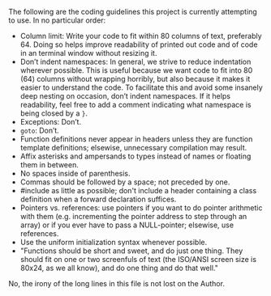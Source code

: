 The following are the coding guidelines this project is
currently attempting to use. In no particular order:

* Column limit: Write your code to fit within 80 columns of text, preferably 64. Doing so helps improve readability of printed out code and of code in an terminal window without resizing it.
* Don’t indent namespaces: In general, we strive to reduce indentation wherever possible. This is useful because we want code to fit into 80 (64) columns without wrapping horribly, but also because it makes it easier to understand the code. To facilitate this and avoid some insanely deep nesting on occasion, don’t indent namespaces. If it helps readability, feel free to add a comment indicating what namespace is being closed by a `}`.
* Exceptions: Don’t.
* `goto`: Don’t.
* Function definitions never appear in headers unless they are function template definitions; elsewise, unnecessary compilation may result.
* Affix asterisks and ampersands to types instead of names or floating them in between.
* No spaces inside of parenthesis.
* Commas should be followed by a space; not preceded by one.
* #include as little as possible; don't include a header containing a class definition when a forward declaration suffices.
* Pointers vs. references: use pointers if you want to do pointer arithmetic with them (e.g. incrementing the pointer address to step through an array) or if you ever have to pass a NULL-pointer; elsewise, use references.
* Use the uniform initialization syntax whenever possible.
* "Functions should be short and sweet, and do just one thing. They should fit on one or two screenfuls of text (the ISO/ANSI screen size is 80x24, as we all know), and do one thing and do that well."

No, the irony of the long lines in this file is not lost on the
Author.
